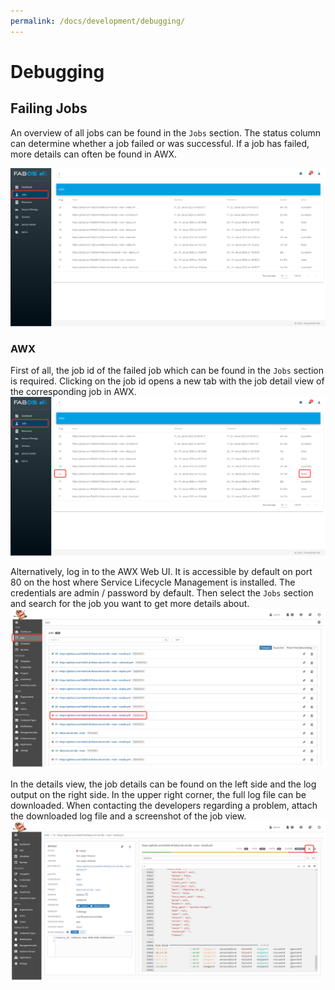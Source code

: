 ```yaml
---
permalink: /docs/development/debugging/
---
```


# Debugging

## Failing Jobs
An overview of all jobs can be found in the `Jobs` section. The status column can determine whether a job failed or was successful. If a job has failed, more details can often be found in AWX. 

![Jobs Overview](/img/figures/development/failing-jobs-slm-overview.png)

### AWX

First of all, the job id of the failed job which can be found in the `Jobs` section is required. Clicking on the job id opens a new tab with the job detail view of the corresponding job in AWX.
![Jobs Overview - Get Job ID](/img/figures/development/failing-jobs-slm-overview-get-job-id.png)

Alternatively, log in to the AWX Web UI. It is accessible by default on port 80 on the host where Service Lifecycle Management is installed. The credentials are admin / password by default. Then select the `Jobs` section and search for the job you want to get more details about. 
![AWX Jobs Overview](/img/figures/development/failing-jobs-awx-overview.png)

In the details view, the job details can be found on the left side and the log output on the right side. In the upper right corner, the full log file can be downloaded. When contacting the developers regarding a problem, attach the downloaded log file and a screenshot of the job view.
![AWX Job Details](/img/figures/development/failing-jobs-awx-job-details.png)